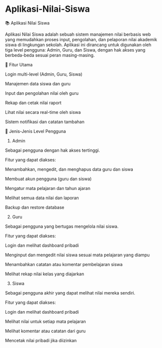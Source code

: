 # Aplikasi-Nilai-Siswa
📚 Aplikasi Nilai Siswa

Aplikasi Nilai Siswa adalah sebuah sistem manajemen nilai berbasis web yang memudahkan proses input, pengolahan, dan pelaporan nilai akademik siswa di lingkungan sekolah. Aplikasi ini dirancang untuk digunakan oleh tiga level pengguna: Admin, Guru, dan Siswa, dengan hak akses yang berbeda-beda sesuai peran masing-masing.

🚀 Fitur Utama

Login multi-level (Admin, Guru, Siswa)

Manajemen data siswa dan guru

Input dan pengolahan nilai oleh guru

Rekap dan cetak nilai raport

Lihat nilai secara real-time oleh siswa

Sistem notifikasi dan catatan tambahan

👥 Jenis-Jenis Level Pengguna
1. Admin

Sebagai pengguna dengan hak akses tertinggi.

Fitur yang dapat diakses:

Menambahkan, mengedit, dan menghapus data guru dan siswa

Membuat akun pengguna (guru dan siswa)

Mengatur mata pelajaran dan tahun ajaran

Melihat semua data nilai dan laporan

Backup dan restore database

2. Guru

Sebagai pengguna yang bertugas mengelola nilai siswa.

Fitur yang dapat diakses:

Login dan melihat dashboard pribadi

Menginput dan mengedit nilai siswa sesuai mata pelajaran yang diampu

Menambahkan catatan atau komentar pembelajaran siswa

Melihat rekap nilai kelas yang diajarkan

3. Siswa

Sebagai pengguna akhir yang dapat melihat nilai mereka sendiri.

Fitur yang dapat diakses:

Login dan melihat dashboard pribadi

Melihat nilai untuk setiap mata pelajaran

Melihat komentar atau catatan dari guru

Mencetak nilai pribadi jika diizinkan
